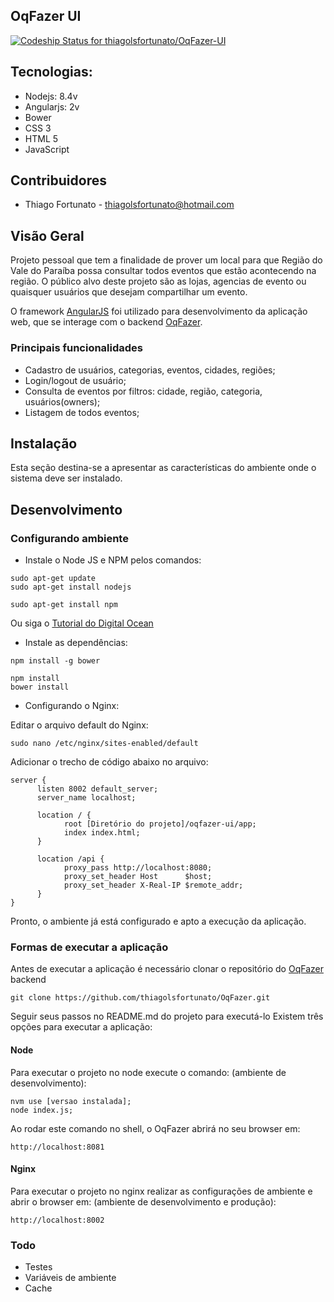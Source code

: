 ## OqFazer UI ##

[ ![Codeship Status for thiagolsfortunato/OqFazer-UI](https://app.codeship.com/projects/1abfe470-3b31-0136-36f6-4aa2219ea767/status?branch=master)](https://app.codeship.com/projects/290283)

## Tecnologias: ##

- Nodejs: 8.4v
- Angularjs: 2v
- Bower
- CSS 3
- HTML 5
- JavaScript

## Contribuidores

- Thiago Fortunato - thiagolsfortunato@hotmail.com


## Visão Geral

Projeto pessoal que tem a finalidade de prover um local para que Região do Vale do Paraíba possa consultar todos eventos que estão acontecendo na região.
O público alvo deste projeto são as lojas, agencias de evento ou quaisquer usuários que desejam compartilhar um evento.

O framework [AngularJS](https://angular.io/) foi utilizado para desenvolvimento da aplicação web,
que se interage com o backend [OqFazer](https://github.com/thiagolsfortunato/OqFazer).

### Principais funcionalidades

 - Cadastro de usuários, categorias, eventos, cidades, regiões;
 - Login/logout de usuário;
 - Consulta de eventos por filtros: cidade, região, categoria, usuários(owners);
 - Listagem de todos eventos;


## Instalação

Esta seção destina-se a apresentar as características do ambiente onde o sistema deve ser instalado.

## Desenvolvimento

### Configurando ambiente

- Instale o Node JS e NPM pelos comandos:
```
sudo apt-get update
sudo apt-get install nodejs

sudo apt-get install npm
```
Ou siga o [Tutorial do Digital Ocean](https://www.digitalocean.com/community/tutorials/how-to-install-node-js-on-an-ubuntu-14-04-server)


- Instale as dependências:

```
npm install -g bower

npm install
bower install
```

- Configurando o Nginx:

Editar o arquivo default do Nginx:

```
sudo nano /etc/nginx/sites-enabled/default
```

Adicionar o trecho de código abaixo no arquivo:

```shell
server {
      listen 8002 default_server;
      server_name localhost;

      location / {
            root [Diretório do projeto]/oqfazer-ui/app;
            index index.html;
      }

      location /api {
            proxy_pass http://localhost:8080;
            proxy_set_header Host      $host;
            proxy_set_header X-Real-IP $remote_addr;
      }
}
```

Pronto, o ambiente já está configurado e apto a execução da aplicação.

### Formas de executar a aplicação

Antes de executar a aplicação é necessário clonar o repositório do [OqFazer](https://github.com/thiagolsfortunato/OqFazer) backend

```
git clone https://github.com/thiagolsfortunato/OqFazer.git
```

Seguir seus passos no  README.md do projeto para executá-lo
Existem três opções para executar a aplicação:


#### Node
Para executar o projeto no node execute o comando: (ambiente de desenvolvimento):
```shell
nvm use [versao instalada];
node index.js;
```
Ao rodar este comando no shell, o OqFazer abrirá no seu browser
em:

`http://localhost:8081`

#### Nginx
Para executar o projeto no nginx realizar as configurações de ambiente e abrir o browser em: (ambiente de desenvolvimento e produção):

`http://localhost:8002`

### Todo
- Testes
- Variáveis de ambiente
- Cache

